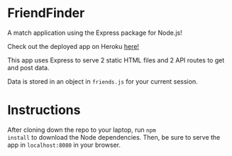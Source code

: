 # FriendFinder

A match application using the Express package for Node.js!

Check out the deployed app on Heroku <a href="https://floating-sands-77246.herokuapp.com/">here!</a>

This app uses Express to serve 2 static HTML files and 2 API routes to get and post data.

Data is stored in an object in <code>friends.js</code> for your current session.

# Instructions

After cloning down the repo to your laptop, run <code>npm install</code> to download the Node dependencies. Then, be sure to serve the app in <code>localhost:8080</code> in your browser.
